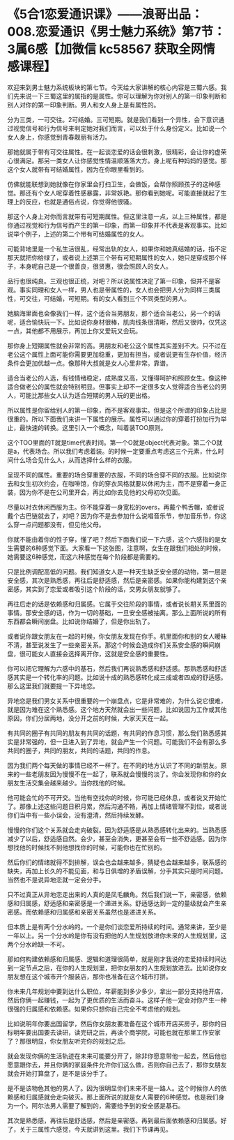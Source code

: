 # 《5合1恋爱通识课》——浪哥出品：008.恋爱通识《男士魅力系统》第7节：3属6感【加微信 kc58567 获取全网情感课程】

欢迎来到男士魅力系统板块的第七节。今天给大家讲解的核心内容是三蜀六感。我们先来说一下三蜀这里的属指的是属性。你可以理解为你对别人的第一印象判断和别人对你的第一印象判断。男人和女人身上是有属性的。

分为三类，一可交往。2可结婚。三可短期。就是我们看到一个异性，会下意识通过视觉信号和行为信号来判定她对我们而言，可以处于什么身份定义。比如说一个女人身上，你感觉到青春靓丽有活力。

那她就属于带有可交往属性。在一起谈恋爱的话会很刺激，很精彩，会让你的虚荣心很满足。那另一类女人让你感觉性情温顺落落大方。身上呢有种妈妈的感觉。那这个女人就带有可结婚属性，因为在你眼里看到的。

仿佛就能联想到她就像在你家里会打扫卫生，会做饭，会帮你照顾孩子的这种感觉。那还有个女人呢穿着性感暴露，非常妖艳。那你看到她呢。可能直接就起了生理上的反应，也就是通俗点说，你觉得他很骚。

那这个人身上对你而言就带有可短期属性。但这里注意一点，以上三种属性，都是你通过视觉和行为信号而产生的第一印象，而第一印象并不代表是客观事实。比如说举个例子，上述的第二个带有可结婚属性的女人。

可能背地里是一个私生活很乱，经常出轨的女人，如果你和她真结婚的话，指不定那天就把你给绿了，或者说上述第三个带有可短期属性的女人，她只是穿成那个样子，本身呢自己是一个很善良，很贤惠，很会照顾人的女人。

品行也很纯良。三观也很正统，对吧？所以说属性决定了第一印象，但并不是客观。事实同理和女人一样，男人也是带属性的，女人也会把男人分为同样三类属性，可交往，可结婚，可短期。有的女人看到三个不同类型的男人。

她脑海里面也会像我们一样，这个适合当男朋友，那个适合当老公，另一个的话呢，适合愉快玩一下。比如说你身材很棒，肌肉线条很清晰，然后又很帅，仅凭这一点，其他都不用展示，再加上你又爱玩又会玩。

那你身上短期属性就会非常的高。男朋友和老公这个属性其实差别不大。只不过在老公这个属性上面可能你需要更加稳重，更加有担当，或者说更有生存价值，经济条件会更加优越一点。像那种大叔就是女人心里非常。靠谱。

适合当老公的人选，有钱情绪稳定，成熟度又高，又懂得呵护和照顾女生。像这种适合做老公的属性就会特别明显。但事实上却不一定很多女人觉得适合当老公的男人，可能比那些女人认为适合短期的男人玩的更出格。

所以属性是你留给别人的第一印象，而不是客观事实。但是这个所谓的印象占比是很重的。所以下面我们来讲一下属性的展示。属性可以通过你的穿着打扮加行为举止，最快速的转换。这里引入一个概念，叫着装TOO原则。

这个TOO里面的T就是time代表时间。第一个O就是object代表对象。第二个O就是a，代表场合。所以我们考虑着装。的时候一定要重点考虑这三个元素，什么时间什么场合见什么人，从而选择什么样的衣服。

呈现不同的属性。重要的场合穿重要的衣服，不同的场合穿不同的衣服。比如说你去和女生初次约会，在咖啡馆，你的穿衣风格就要以休闲为主，而不是穿着一身正装，因为你不是在公司里开会，再比如你去见他的父母初次见面。

尽量以衬衣休闲西服为主。你不能穿着一身宽松的overs，再戴个鸭舌帽，或者说戴个古巴链就去了，对吧？因为你不是去参加什么说唱音乐节，参加音乐节，你这么穿一点问题都没有，但见他父母。

你就不能由着你的性子穿，懂了吧？然后下面我们说一下六感，这个六感指的是女生需要的6种感觉下面。大家看一下这张图，注意啊，女生在跟我们相处的时候，她需要这6种感觉，而这六种感觉在每个阶段都是需要的。

只是比例调配高低的问题。我们知道女人是一种天生缺乏安全感的动物，第一层是安全感，其次是熟悉感，再往后是舒适感，然后是亲密感。如果你能构建到这个亲密感，其实到了恋爱或者吸引这个阶段的话，交男女朋友就够了。

再往后走的话是依赖感和归属感。它属于交往阶段的事情，或者说长期关系里面的事情。那安全感的话，作为一切的基础，一旦安全感被抽离。那么上面所说的所有东西都会瞬间崩盘。比如说你结婚了，但是你出轨了。

或者说你跟女朋友在一起的时候，你女朋友发现在你手。机里面你和别的女人暧昧不清，甚至说发生了一些亲密关系。那这个时候会造成你们关系安全感的瞬间崩盘，很可能女人直接会选择离开你，这就是安全感的重要性。

你可以把它理解为六感中的基石，然后我们再说熟悉感和舒适感。那熟悉感和舒适感其实是一个转化率的问题。比如说十成的熟悉感转化成三成或者四成的舒适感。那么这里我们就要提一下异地恋。

异地恋是我们男女关系中很重要的一个崩盘点，它是非常难的，为什么说它很难，就是因为难在这个熟悉感。这个地方天然就会出一些问题，比如说因为工作或其他原因，你们分居两地，没分开之前的时候，大家天天在一起。

有共同的圈子有共同的朋友有共同的话题，有共同的作息习惯，那么我们熟悉感其实是非常强的，但一旦进入到了异地，就会产生一个问题。可能我们不会有那么多共同的圈子，共同的朋友，共同的话题，共同的作息。

因为我们两个每天做的事情已经不一样了。在不同的地方认识了不同的新朋友。原来的一些老朋友因为慢慢不在一起了，联系就会慢慢的淡了。你会发现你和你的女朋友生活交集会越来越少。当你找他的时候。

他可能会忙的不可开交。当他有空找你的时候，你可能已经休息，或者说又开始忙了。那像上述这些问题日积月累，然后沟通不畅，再加上情绪管理不到位，或者说你们当中有一些小误会，没有澄清，然后持续发酵。

慢慢的你们这个关系就会走向破裂。因为舒适感是从熟悉感转化出来的。当熟悉感减少了以后，舒适感自然。会少，甚至会消失，更甚至会有一些不舒适感。因为你想找他的时候找不到他想找你的时候，可能你也在忙别的。

然后你们的情绪就得不到排解，误会也会越来越多，猜疑也会越来越多，联系感的缺失，再加上长久的不能见面，和与日俱增的矛盾误解，分手其实只是时间问题。当然也不是说异地恋就一定会分手。

只不过真正从异地恋走出来的人真的是凤毛麟角。然后我们说一下，亲密感，依赖感和归属感，舒适感和亲密感是一个递进关系。舒适感达到一定的量级就会产生亲密感。而依赖感和归属感和亲密关系虽然也是递进关系。

但本质上是有两个分水岭的。一个是你们谈恋爱所持续的时间。通常来讲，至少是一年以上。另一个分水岭是你有没有把他的人生规划放进你未来的人生规划里，这两个分水岭缺一不可。

那如何构建依赖感和归属感、逻辑和道理很简单，就是刚才我说的恋爱持续时间达到一定节点之后，在你的人生规划里，把你女朋友的人生规划放进去。比如说你女朋友想在这个城市开个服装店，那你也准备在这个城市打拼。

你未来几年规划中要到达什么职位，年薪能到多少多少，拿出一部分支持他开店，然后你俩一起赚钱，一起为了更优质的生活而奋斗。这样子他一定会对你产生一种很强的归属感和依赖感。如果你只想你自己完全不考虑他的规划。

比如说明年你要出国留学，然后你女朋友要准备在这个城市开店买房子，那你的目标明年要出国要去读研，读完研之后，再读个商学院，可能也就在那里工作安家了？那很明显，你女朋友听完你的规划之后。

就会发现你俩的生活轨迹在未来可能要分开了，除非你愿意带他一起去，然后他也愿意跟你去，并且你俩的家庭条件允许你们这么做，否则你自己去了，那你女朋友就会开始打算盘了，是不是该分手了。

是不是该物色其他的男人了。因为很明显你们未来不是一路人。这个时候你人的依赖感和归属感就会走向破灭。那上面所说的就是女人需要的6种感觉。也是我们身为一个。阿尔法男人需要了解到的，需要给予到的安全感是基石。

其次是熟悉感，再往后是舒适感，然后是亲密感。再到最后面依赖感和归属感。好了，关于三属性六感觉，今天就讲到这里。我们下节课再见。

